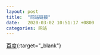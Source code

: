 ```yaml
---
layout: post
title:  "网站链接"
date:   2020-03-02 10:51:17 +0800
categories: 网站
---
```


[百度][baidu]{:target="_blank"}


[baidu]: https://www.baidu.com
